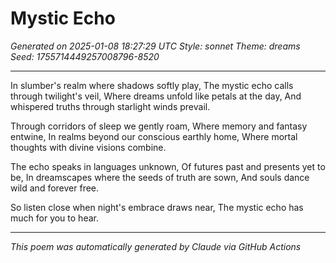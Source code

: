 # Mystic Echo

*Generated on 2025-01-08 18:27:29 UTC*
*Style: sonnet*
*Theme: dreams*
*Seed: 1755714449257008796-8520*

---

In slumber's realm where shadows softly play,
The mystic echo calls through twilight's veil,
Where dreams unfold like petals at the day,
And whispered truths through starlight winds prevail.

Through corridors of sleep we gently roam,
Where memory and fantasy entwine,
In realms beyond our conscious earthly home,
Where mortal thoughts with divine visions combine.

The echo speaks in languages unknown,
Of futures past and presents yet to be,
In dreamscapes where the seeds of truth are sown,
And souls dance wild and forever free.

So listen close when night's embrace draws near,
The mystic echo has much for you to hear.

---

*This poem was automatically generated by Claude via GitHub Actions*